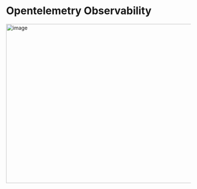 # Opentelemetry Observability

<img width="800" height="434" alt="image" src="https://github.com/user-attachments/assets/1ff7e8e9-cf07-41a5-a705-f8d1b0b2ceae" />
